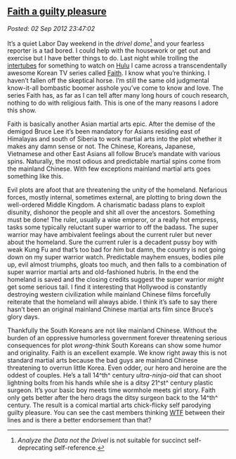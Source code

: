 [Faith a guilty
pleasure](http://bakerjd99.wordpress.com/2012/09/02/faith-a-guilty-pleasure/)
---------------------------------------------------------------------------------------------

*Posted: 02 Sep 2012 23:47:02*

It’s a quiet Labor Day weekend in the *drivel dome*[^4] and your
fearless reporter is a tad bored. I could help with the housework or get
out and exercise but I have better things to do. Last night while
trolling the
[intertubes](http://www.urbandictionary.com/define.php?term=intertubes)
for something to watch on [Hulu](http://www.hulu.com/) I came across a
transcendentally awesome Korean TV series called
[Faith](http://www.hulu.com/search?q=faith). I know what you’re
thinking. I haven’t fallen off the skeptical horse. I’m still the same
old judgmental know-it-all bombastic boomer asshole you’ve come to know
and love. The series Faith has, as far as I can tell after many long
hours of couch research, nothing to do with religious faith. This is one
of the many reasons I adore this show.

Faith is basically another Asian martial arts epic. After the demise of
the demigod Bruce Lee it’s been mandatory for Asians residing east of
Himalayas and south of Siberia to work martial arts into the plot
whether it makes any damn sense or not. The Chinese, Koreans, Japanese,
Vietnamese and other East Asians all follow Bruce’s mandate with various
spins. Naturally, the most odious and predictable martial spins come
from the mainland Chinese. With few exceptions mainland martial arts
goes something like this.

Evil plots are afoot that are threatening the unity of the homeland.
Nefarious forces, mostly internal, sometimes external, are plotting to
bring down the well-ordered Middle Kingdom. A charismatic badass plans
to exploit disunity, dishonor the people and shit all over the
ancestors. Something must be done! The ruler, usually a wise emperor, or
a really hot empress, tasks some typically reluctant super warrior to
off the badass. The super warrior may have ambivalent feelings about the
current ruler but never about the homeland. Sure the current ruler is a
decadent pussy boy with weak Kung Fu and that’s too bad for *him* but
damn, the country is not going down on my super warrior watch.
Predictable mayhem ensues, bodies pile up, evil almost triumphs, gloats
too much, and then falls to a combination of super warrior martial arts
and old-fashioned hubris. In the end the homeland is saved and the
closing credits suggest the super warrior *might* get some serious tail.
I find it interesting that Hollywood is constantly destroying western
civilization while mainland Chinese films forcefully reiterate that the
homeland will always abide. I think it’s safe to say there hasn’t been
an original mainland Chinese martial arts film since Bruce’s glory days.

Thankfully the South Koreans are not like mainland Chinese. Without the
burden of an oppressive humorless government forever threatening serious
consequences for plot *wrong-think* South Koreans can show some humor
and originality. Faith is an excellent example. We know right away this
is not standard martial arts because the bad guys are mainland Chinese
threatening to overrun little Korea. Even odder, our hero and heroine
are the oddest of couples. He’s a tall 14^th^ century *ultra-ninja-oid*
that can shoot lightning bolts from his hands while she is a ditsy
21^st^ century plastic surgeon. It’s your basic boy meets time wormhole
meets girl story. Faith only gets better after the hero drags the ditsy
surgeon back to the 14^th^ century. The result is a comical martial arts
chick-flicky self parodying guilty pleasure. You can see the cast
members thinking
[WTF](http://www.urbandictionary.com/define.php?term=wtf) between their
lines and is there a better endorsement than that?

[^4]: *Analyze the Data not the Drivel* is not suitable for succinct
    self-deprecating self-reference.

